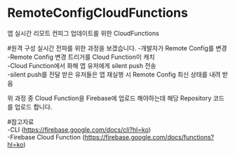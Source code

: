 # RemoteConfigCloudFunctions
앱 실시간 리모트 컨피그 업데이트를 위한 CloudFunctions

#원격 구성 실시간 전파를 위한 과정을 보겠습니다.
-개발자가 Remote Config를 변경  
-Remote Config 변경 트리거를 Cloud Function이 캐치  
-Cloud Function에서 화해 앱 유저에게 silent push 전송  
-silent push를 전달 받은 유저들은 앱 재실행 시 Remote Config 최신 상태를 내려 받음  

위 과정 중 Cloud Function을 Firebase에 업로드 해야하는데 해당 Repository 코드를 업로드 합니다.

#참고자료  
-CLI (https://firebase.google.com/docs/cli?hl=ko)  
-Firebase Cloud Function (https://firebase.google.com/docs/functions?hl=ko)  
